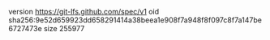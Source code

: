 version https://git-lfs.github.com/spec/v1
oid sha256:9e52d659923dd658291414a38beea1e908f7a948f8f097c8f7a147be6727473e
size 255977
